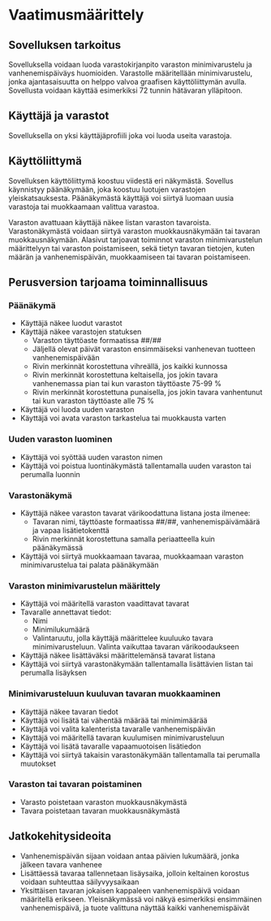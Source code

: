 # Vaatimusmäärittely

## Sovelluksen tarkoitus

Sovelluksella voidaan luoda varastokirjanpito varaston minimivarustelu ja vanhenemispäiväys huomioiden. Varastolle määritellään minimivarustelu, jonka ajantasaisuutta on helppo valvoa graafisen käyttöliittymän avulla. Sovellusta voidaan käyttää esimerkiksi 72 tunnin hätävaran ylläpitoon.

## Käyttäjä ja varastot

Sovelluksella on yksi käyttäjäprofiili joka voi luoda useita varastoja.

## Käyttöliittymä

Sovelluksen käyttöliittymä koostuu viidestä eri näkymästä. Sovellus käynnistyy päänäkymään, joka koostuu luotujen varastojen yleiskatsauksesta. Päänäkymästä käyttäjä voi siirtyä luomaan uusia varastoja tai muokkaamaan valittua varastoa. 

Varaston avattuaan käyttäjä näkee listan varaston tavaroista. Varastonäkymästä voidaan siirtyä varaston muokkausnäkymään tai tavaran muokkausnäkymään. Alasivut tarjoavat toiminnot varaston minimivarustelun määrittelyyn tai varaston poistamiseen, sekä tietyn tavaran tietojen, kuten määrän ja vanhenemispäivän, muokkaamiseen tai tavaran poistamiseen.

## Perusversion tarjoama toiminnallisuus

### Päänäkymä
- Käyttäjä näkee luodut varastot
- Käyttäjä näkee varastojen statuksen
  - Varaston täyttöaste formaatissa ##/##
  - Jäljellä olevat päivät varaston ensimmäiseksi vanhenevan tuotteen vanhenemispäivään
  - Rivin merkinnät korostettuna vihreällä, jos kaikki kunnossa
  - Rivin merkinnät korostettuna keltaisella, jos jokin tavara vanhenemassa pian tai kun varaston täyttöaste 75-99 % 
  - Rivin merkinnät korostettuna punaisella, jos jokin tavara vanhentunut tai kun varaston täyttöaste alle 75 %
- Käyttäjä voi luoda uuden varaston
- Käyttäjä voi avata varaston tarkastelua tai muokkausta varten

### Uuden varaston luominen
- Käyttäjä voi syöttää uuden varaston nimen
- Käyttäjä voi poistua luontinäkymästä tallentamalla uuden varaston tai perumalla luonnin

### Varastonäkymä
- Käyttäjä näkee varaston tavarat värikoodattuna listana josta ilmenee:
  - Tavaran nimi, täyttöaste formaatissa ##/##, vanhenemispäivämäärä ja vapaa lisätietokenttä
  - Rivin merkinnät korostettuna samalla periaatteella kuin päänäkymässä
- Käyttäjä voi siirtyä muokkaamaan tavaraa, muokkaamaan varaston minimivarustelua tai palata päänäkymään

### Varaston minimivarustelun määrittely
- Käyttäjä voi määritellä varaston vaadittavat tavarat
- Tavaralle annettavat tiedot:
  - Nimi
  - Minimilukumäärä
  - Valintaruutu, jolla käyttäjä määrittelee kuuluuko tavara minimivarusteluun. Valinta vaikuttaa tavaran värikoodaukseen
- Käyttäjä näkee lisättäväksi määrittelemänsä tavarat listana
- Käyttäjä voi siirtyä varastonäkymään tallentamalla lisättävien listan tai perumalla lisäyksen

### Minimivarusteluun kuuluvan tavaran muokkaaminen
- Käyttäjä näkee tavaran tiedot
- Käyttäjä voi lisätä tai vähentää määrää tai minimimäärää
- Käyttäjä voi valita kalenterista tavaralle vanhenemispäivän
- Käyttäjä voi määritellä tavaran kuulumisen minimivarusteluun
- Käyttäjä voi lisätä tavaralle vapaamuotoisen lisätiedon
- Käyttäjä voi siirtyä takaisin varastonäkymään tallentamalla tai perumalla muutokset

### Varaston tai tavaran poistaminen
- Varasto poistetaan varaston muokkausnäkymästä
- Tavara poistetaan tavaran muokkausnäkymästä

## Jatkokehitysideoita

- Vanhenemispäivän sijaan voidaan antaa päivien lukumäärä, jonka jälkeen tavara vanhenee
- Lisättäessä tavaraa tallennetaan lisäysaika, jolloin keltainen korostus voidaan suhteuttaa säilyvyysaikaan
- Yksittäisen tavaran jokaisen kappaleen vanhenemispäivä voidaan määritellä erikseen. Yleisnäkymässä voi näkyä esimerkiksi ensimmäinen vanhenemispäivä, ja tuote valittuna näyttää kaikki vanhenemispäivät